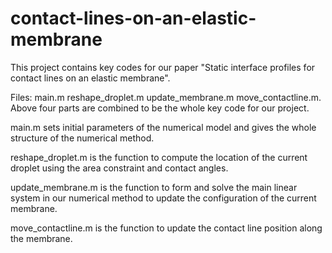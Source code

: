 # contact-lines-on-an-elastic-membrane
This  project contains key codes for our paper "Static interface profiles for contact lines on an elastic membrane".

Files: main.m reshape_droplet.m update_membrane.m move_contactline.m.
Above four parts are combined to be the whole key code for our project.

main.m sets initial parameters of the numerical model and gives the whole structure of the numerical method.

reshape_droplet.m is the function to compute the location of the current droplet using the area constraint and contact angles.

update_membrane.m is the function to form and solve the main linear system in our numerical method to update the configuration of the current membrane.

move_contactline.m is the function to update the contact line position along the membrane.
